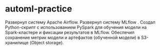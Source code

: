 # automl-practice

Развернул систему Apache Airflow.
Развернул систему MLflow .
Создал Python-скрипт с использованием PySpark для обучения модели на Spark-кластере и фиксации результатов в MLflow.
Обеспечил сохранение метрик модели и артефактов (обученной модели) в S3-хранилище (Object storage).
